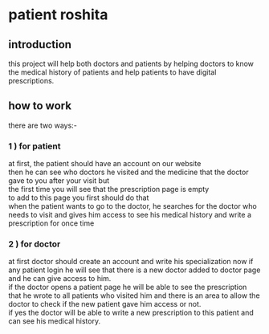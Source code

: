 <h1>patient roshita</h1>
<h2>introduction</h2>
this project will help both doctors and patients by helping doctors to know the medical history of patients and help patients to have digital prescriptions.
<h2>how to work</h2>
there are two ways:-

<h3>1 ) for patient</h3>
at first, the patient should have an account on our website <br>
then he can see who doctors he visited and the medicine that the doctor gave to you after your visit but <br>
the first time you will see that the prescription page is empty<br>
to add to this page you first should do that<br>
when the patient wants to go to the doctor, he searches for the doctor who needs to visit and gives him access to see his medical history and write a prescription for once time



<h3>2 ) for doctor</h3>
at first doctor should create an account and write his specialization now if any patient login he will see that there is a new doctor added to doctor page and he can give access to him.<br>
if the doctor opens a patient page he will be able to see the prescription that he wrote to  all patients who visited him and there is an area to allow the doctor to check if the new patient gave him access or not.<br>
if yes the doctor will be able to write a new prescription to this patient and can see his medical history.

